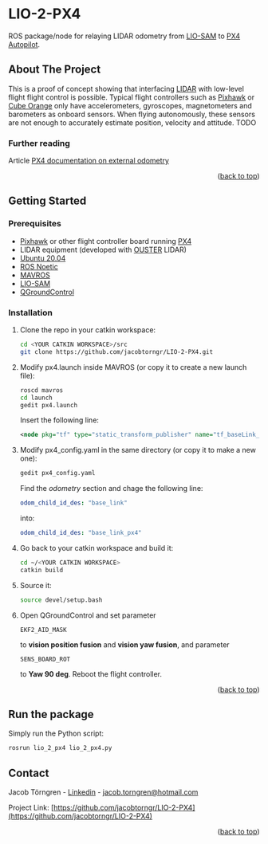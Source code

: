 # LIO-2-PX4
ROS package/node for relaying LIDAR odometry from [LIO-SAM](https://github.com/TixiaoShan/LIO-SAM) to [PX4 Autopilot](https://px4.io/).

<a name="readme-top"></a>


<!-- ABOUT THE PROJECT -->
## About The Project
This is a proof of concept showing that interfacing [LIDAR](https://en.wikipedia.org/wiki/Lidar) with low-level flight flight control is possible.
Typical flight controllers such as [Pixhawk](https://pixhawk.org/) or [Cube Orange](https://www.cubepilot.com/#/home)
only have accelerometers, gyroscopes, magnetometers and barometers as onboard sensors.
When flying autonomously, these sensors are not enough to accurately estimate position, velocity and
attitude. TODO

### Further reading
Article
[PX4 documentation on external odometry](https://docs.px4.io/main/en/ros/external_position_estimation.html)

<p align="right">(<a href="#readme-top">back to top</a>)</p>


<!-- GETTING STARTED -->
## Getting Started

### Prerequisites 
* [Pixhawk](https://pixhawk.org/) or other flight controller board running [PX4](https://px4.io/)
* LIDAR equipment (developed with [OUSTER](https://ouster.com/) LIDAR)
* [Ubuntu 20.04](https://releases.ubuntu.com/focal/)
* [ROS Noetic](https://docs.px4.io/main/en/ros/mavros_installation.html)
* [MAVROS](https://docs.px4.io/main/en/ros/mavros_installation.html)
* [LIO-SAM](https://github.com/TixiaoShan/LIO-SAM)
* [QGroundControl](http://qgroundcontrol.com/)

### Installation
1. Clone the repo in your catkin workspace:
   ```sh
   cd <YOUR CATKIN WORKSPACE>/src
   git clone https://github.com/jacobtorngr/LIO-2-PX4.git
   ```
2. Modify px4.launch inside MAVROS (or copy it to create a new launch file):
   ```sh
   roscd mavros
   cd launch
   gedit px4.launch
   ```
   Insert the following line:
   ```xml
   <node pkg="tf" type="static_transform_publisher" name="tf_baseLink_externalPoseChildFrame" args="0 0 0 -1.57079632679 0 0 base_link base_link_px4 1000"/>
   ```
3. Modify px4_config.yaml in the same directory (or copy it to make a new one):
   ```sh
   gedit px4_config.yaml
   ```
   Find the <em>odometry</em> section and chage the following line:
   ```yaml
   odom_child_id_des: "base_link"
   ```
   into:
   ```yaml
   odom_child_id_des: "base_link_px4"
   ```
4. Go back to your catkin workspace and build it:
   ```sh
   cd ~/<YOUR CATKIN WORKSPACE>
   catkin build
   ```
5. Source it:
   ```sh
   source devel/setup.bash
   ```
6. Open QGroundControl and set parameter
   ```
   EKF2_AID_MASK
   ```
   to **vision position fusion** and **vision yaw fusion**, and parameter
      ```
   SENS_BOARD_ROT
   ```
   to **Yaw 90 deg**. Reboot the flight controller.

<p align="right">(<a href="#readme-top">back to top</a>)</p>

## Run the package
  Simply run the Python script:
   ```sh
   rosrun lio_2_px4 lio_2_px4.py
   ```

<!-- CONTACT -->
## Contact

Jacob Törngren - [Linkedin](https://linkedin.com/in/jacobtorngren) - jacob.torngren@hotmail.com

Project Link: [https://github.com/jacobtorngr/LIO-2-PX4](https://github.com/jacobtorngr/LIO-2-PX4)

<p align="right">(<a href="#readme-top">back to top</a>)</p>


